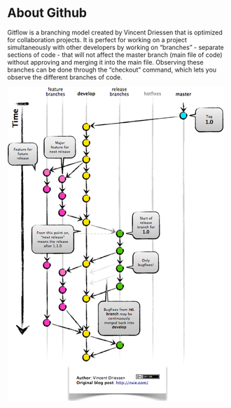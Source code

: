 # About Github
Gitflow is a branching model created by Vincent Driessen that is optimized for collaboration projects. It is perfect for working on a project simultaneously with other developers by working on “branches” - separate sections of code - that will not affect the master branch (main file of code) without approving and merging it into the main file. Observing these branches can be done through the “checkout” command, which lets you observe the different branches of code.

![image](Photos/GitFlowReleaseBranch.jpg)
